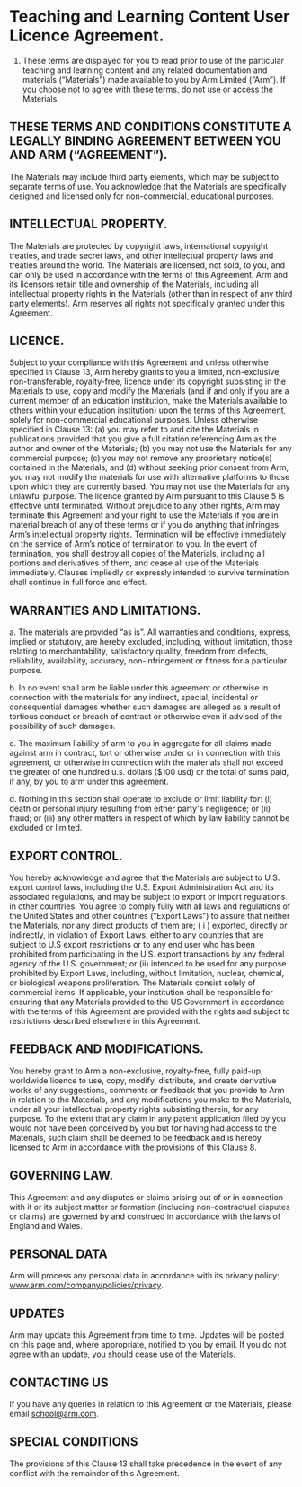 # Teaching and Learning Content User Licence Agreement.
1. These terms are displayed for you to read prior to use of the particular teaching and learning content and any related documentation and materials (“Materials”) made available to you by Arm Limited (“Arm”). If you choose not to agree with these terms, do not use or access the Materials.

## THESE TERMS AND CONDITIONS CONSTITUTE A LEGALLY BINDING AGREEMENT BETWEEN YOU AND ARM (“AGREEMENT”). 
The Materials may include third party elements, which may be subject to separate terms of use. You acknowledge that the Materials are specifically designed and licensed only for non-commercial, educational purposes.

## INTELLECTUAL PROPERTY.
The Materials are protected by copyright laws, international copyright treaties, and trade secret laws, and other intellectual property laws and treaties around the world. The Materials are licensed, not sold, to you, and can only be used in accordance with the terms of this Agreement. Arm and its licensors retain title and ownership of the Materials, including all intellectual property rights in the Materials (other than in respect of any third party elements). Arm reserves all rights not specifically granted under this Agreement.

## LICENCE.
Subject to your compliance with this Agreement and unless otherwise specified in Clause 13, Arm hereby grants to you a limited, non-exclusive, non-transferable, royalty-free, licence under its copyright subsisting in the Materials to use, copy and modify the Materials (and if and only if you are a current member of an education institution, make the Materials available to others within your education institution) upon the terms of this Agreement, solely for non-commercial educational purposes. Unless otherwise specified in Clause 13: (a) you may refer to and cite the Materials in publications provided that you give a full citation referencing Arm as the author and owner of the Materials; (b) you may not use the Materials for any commercial purpose; (c) you may not remove any proprietary notice(s) contained in the Materials; and (d) without seeking prior consent from Arm, you may not modify the materials for use with alternative platforms to those upon which they are currently based. You may not use the Materials for any unlawful purpose. The licence granted by Arm pursuant to this Clause 5 is effective until terminated. Without prejudice to any other rights, Arm may terminate this Agreement and your right to use the Materials if you are in material breach of any of these terms or if you do anything that infringes Arm’s intellectual property rights. Termination will be effective immediately on the service of Arm’s notice of termination to you. In the event of termination, you shall destroy all copies of the Materials, including all portions and derivatives of them, and cease all use of the Materials immediately. Clauses impliedly or expressly intended to survive termination shall continue in full force and effect.

## WARRANTIES AND LIMITATIONS.

a. The materials are provided “as is”. All warranties and conditions, express, implied or statutory, are hereby excluded, including, without limitation, those relating to merchantability, satisfactory quality, freedom from defects, reliability, availability, accuracy, non-infringement or fitness for a particular purpose.

b. In no event shall arm be liable under this agreement or otherwise in connection with the materials for any indirect, special, incidental or consequential damages whether such damages are alleged as a result of tortious conduct or breach of contract or otherwise even if advised of the possibility of such damages.

c. The maximum liability of arm to you in aggregate for all claims made against arm in contract, tort or otherwise under or in connection with this agreement, or otherwise in connection with the materials shall not exceed the greater of one hundred u.s. dollars ($100 usd) or the total of sums paid, if any, by you to arm under this agreement.

d. Nothing in this section shall operate to exclude or limit liability for: (i) death or personal injury resulting from either party's negligence; or (ii) fraud; or (iii) any other matters in respect of which by law liability cannot be excluded or limited.

## EXPORT CONTROL.
You hereby acknowledge and agree that the Materials are subject to U.S. export control laws, including the U.S. Export Administration Act and its associated regulations, and may be subject to export or import regulations in other countries. You agree to comply fully with all laws and regulations of the United States and other countries (“Export Laws”) to assure that neither the Materials, nor any direct products of them are; ( i ) exported, directly or indirectly, in violation of Export Laws, either to any countries that are subject to U.S export restrictions or to any end user who has been prohibited from participating in the U.S. export transactions by any federal agency of the U.S. government; or (ii) intended to be used for any purpose prohibited by Export Laws, including, without limitation, nuclear, chemical, or biological weapons proliferation. The Materials consist solely of commercial items. If applicable, your institution shall be responsible for ensuring that any Materials provided to the US Government in accordance with the terms of this Agreement are provided with the rights and subject to restrictions described elsewhere in this Agreement.

## FEEDBACK AND MODIFICATIONS. 
You hereby grant to Arm a non-exclusive, royalty-free, fully paid-up, worldwide licence to use, copy, modify, distribute, and create derivative works of any suggestions, comments or feedback that you provide to Arm in relation to the Materials, and any modifications you make to the Materials, under all your intellectual property rights subsisting therein, for any purpose. To the extent that any claim in any patent application filed by you would not have been conceived by you but for having had access to the Materials, such claim shall be deemed to be feedback and is hereby licensed to Arm in accordance with the provisions of this Clause 8.

## GOVERNING LAW. 
This Agreement and any disputes or claims arising out of or in connection with it or its subject matter or formation (including non-contractual disputes or claims) are governed by and construed in accordance with the laws of England and Wales.

## PERSONAL DATA 
Arm will process any personal data in accordance with its privacy policy: www.arm.com/company/policies/privacy.

## UPDATES
Arm may update this Agreement from time to time. Updates will be posted on this page and, where appropriate, notified to you by email. If you do not agree with an update, you should cease use of the Materials.

## CONTACTING US 
If you have any queries in relation to this Agreement or the Materials, please email school@arm.com.

## SPECIAL CONDITIONS 
The provisions of this Clause 13 shall take precedence in the event of any conflict with the remainder of this Agreement.

